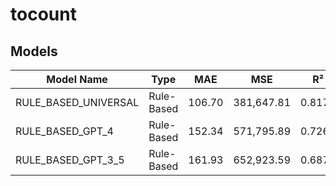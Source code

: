 # tocount

## Models

| Model Name               | Type        |   MAE   |     MSE     |   R²   |
|--------------------------|-------------|---------|-------------|--------|
| RULE_BASED_UNIVERSAL     | Rule-Based  | 106.70  | 381,647.81  | 0.8175 |
| RULE_BASED_GPT_4         | Rule-Based  | 152.34  | 571,795.89  | 0.7266 |
| RULE_BASED_GPT_3_5       | Rule-Based  | 161.93  | 652,923.59  | 0.6878 |
